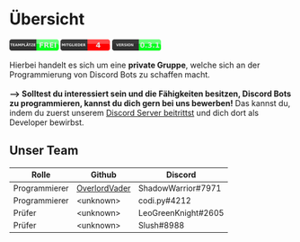 # Übersicht

<img src="https://github.com/TSP-Developement/.github/blob/master/src/bar_green1.png" height="20" width=auto>   <img src="https://github.com/TSP-Developement/.github/blob/master/src/bar_red1.png" height="20" width=auto>   <img src="https://github.com/TSP-Developement/.github/blob/master/src/bar_green2.png" height="20" width=auto>

Hierbei handelt es sich um eine <b>private Gruppe</b>, welche sich an der Programmierung von Discord Bots zu schaffen macht.<br><br>
<strong>--> Solltest du interessiert sein und die Fähigkeiten besitzen, Discord Bots zu programmieren, kannst du dich gern bei uns bewerben!</strong>
Das kannst du, indem du zuerst unserem <a href="https://discord.com/invite/4mHCeKJywE" title="Joine uns noch heute!">Discord Server beitrittst</a> und dich dort als Developer bewirbst.

## Unser Team
|Rolle | Github | Discord |
| --- | --- | --- |
| Programmierer | [OverlordVader](https://github.com/overlordvader) | ShadowWarrior#7971 |
| Programmierer | \<unknown> | codi.py#4212 |
| Prüfer | \<unknown> | LeoGreenKnight#2605 |
| Prüfer | \<unknown> | Slush#8988 |
